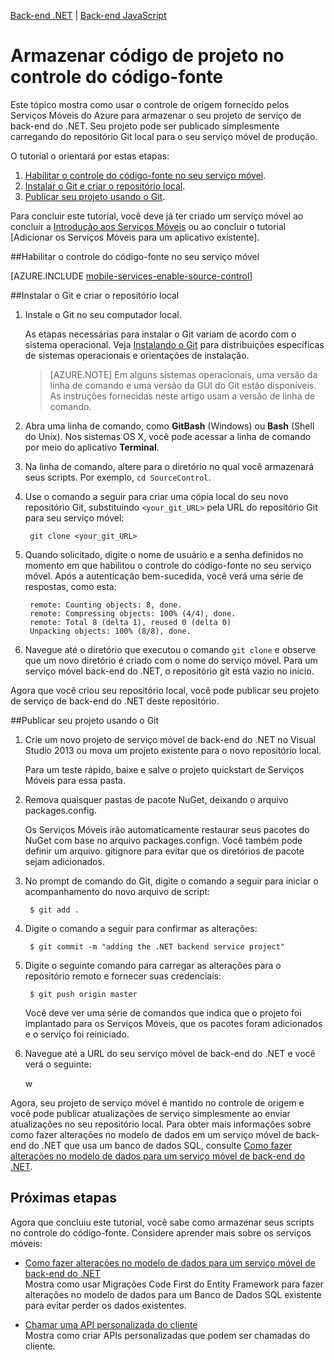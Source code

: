 ﻿<properties 
	pageTitle="Armazenar código de projeto no controle do código-fonte - Serviços Móveis do Azure" 
	description="Saiba como armazenar seu projeto de back-end do .NET no e publicar por meio de um repositório Git local no computador." 
	services="mobile-services" 
	documentationCenter="windows" 
	authors="ggailey777" 
	manager="dwrede" 
	editor=""/>

<tags 
	ms.service="mobile-services" 
	ms.workload="mobile" 
	ms.tgt_pltfrm="mobile-multiple" 
	ms.devlang="multiple" 
	ms.topic="article" 
	ms.date="11/5/2014" 
	ms.author="glenga"/>

<div class="dev-center-tutorial-subselector">
	<a href="/pt-br/documentation/articles/mobile-services-dotnet-backend-store-code-source-control/" title=".NET backend" class="current">Back-end .NET</a> | <a href="/pt-br/documentation/articles/mobile-services-store-scripts-source-control/"  title="JavaScript backend">Back-end JavaScript</a>
</div>

# Armazenar código de projeto no controle do código-fonte

Este tópico mostra como usar o controle de origem fornecido pelos Serviços Móveis do Azure para armazenar o seu projeto de serviço de back-end do .NET. Seu projeto pode ser publicado simplesmente carregando do repositório Git local para o seu serviço móvel de produção. 

O tutorial o orientará por estas etapas:

1. [Habilitar o controle do código-fonte no seu serviço móvel].
2. [Instalar o Git e criar o repositório local].
3. [Publicar seu projeto usando o Git].

Para concluir este tutorial, você deve já ter criado um serviço móvel ao concluir a [Introdução aos Serviços Móveis] ou ao concluir o tutorial [Adicionar os Serviços Móveis para um aplicativo existente].

##<a name="enable-source-control"></a>Habilitar o controle do código-fonte no seu serviço móvel

[AZURE.INCLUDE [mobile-services-enable-source-control](../includes/mobile-services-enable-source-control.md)]

##<a name="clone-repo"></a>Instalar o Git e criar o repositório local

1. Instale o Git no seu computador local. 

	As etapas necessárias para instalar o Git variam de acordo com o sistema operacional. Veja [Instalando o Git] para distribuições específicas de sistemas operacionais e orientações de instalação.

	> [AZURE.NOTE]
	> Em alguns sistemas operacionais, uma versão da linha de comando e uma versão da GUI do Git estão disponíveis. As instruções fornecidas neste artigo usam a versão de linha de comando.

2. Abra uma linha de comando, como **GitBash** (Windows) ou **Bash** (Shell do Unix). Nos sistemas OS X, você pode acessar a linha de comando por meio do aplicativo **Terminal**.

3. Na linha de comando, altere para o diretório no qual você armazenará seus scripts. Por exemplo, `cd SourceControl`.

4. Use o comando a seguir para criar uma cópia local do seu novo repositório Git, substituindo `<your_git_URL>` pela URL do repositório Git para seu serviço móvel:

		git clone <your_git_URL>

5. Quando solicitado, digite o nome de usuário e a senha definidos no momento em que habilitou o controle do código-fonte no seu serviço móvel. Após a autenticação bem-sucedida, você verá uma série de respostas, como esta:

		remote: Counting objects: 8, done.
		remote: Compressing objects: 100% (4/4), done.
		remote: Total 8 (delta 1), reused 0 (delta 0)
		Unpacking objects: 100% (8/8), done.

6. Navegue até o diretório que executou o comando `git clone` e observe que um novo diretório é criado com o nome do serviço móvel. Para um serviço móvel back-end do .NET, o repositório git está vazio no início. 

Agora que você criou seu repositório local, você pode publicar seu projeto de serviço de back-end do .NET deste repositório.

##<a name="deploy-scripts"></a>Publicar seu projeto usando o Git

1. Crie um novo projeto de serviço móvel de back-end do .NET no Visual Studio 2013 ou mova um projeto existente para o novo repositório local.  

	Para um teste rápido, baixe e salve o projeto quickstart de Serviços Móveis para essa pasta.

2. Remova quaisquer pastas de pacote NuGet, deixando o arquivo packages.config.

	Os Serviços Móveis irão automaticamente restaurar seus pacotes do NuGet com base no arquivo packages.confign. Você também pode definir um arquivo. gitignore para evitar que os diretórios de pacote sejam adicionados. 
 
3. No prompt de comando do Git, digite o comando a seguir para iniciar o acompanhamento do novo arquivo de script:

		$ git add .
	
4. Digite o comando a seguir para confirmar as alterações:

		$ git commit -m "adding the .NET backend service project"

5. Digite o seguinte comando para carregar as alterações para o repositório remoto e fornecer suas credenciais:

		$ git push origin master
	
	Você deve ver uma série de comandos que indica que o projeto foi implantado para os Serviços Móveis, que os pacotes foram adicionados e o serviço foi reiniciado.

6. Navegue até a URL do seu serviço móvel de back-end do .NET e você verá o seguinte:

	w

Agora, seu projeto de serviço móvel é mantido no controle de origem e você pode publicar atualizações de serviço simplesmente ao enviar atualizações no seu repositório local. Para obter mais informações sobre como fazer alterações no modelo de dados em um serviço móvel de back-end do .NET que usa um banco de dados SQL, consulte [Como fazer alterações no modelo de dados para um serviço móvel de back-end do .NET].

## <a name="next-steps"> </a>Próximas etapas

Agora que concluiu este tutorial, você sabe como armazenar seus scripts no controle do código-fonte. Considere aprender mais sobre os serviços móveis: 

+ [Como fazer alterações no modelo de dados para um serviço móvel de back-end do .NET]
	<br/> Mostra como usar Migrações Code First do Entity Framework para fazer alterações no modelo de dados para um Banco de Dados SQL existente para evitar perder os dados existentes. 	

+ [Chamar uma API personalizada do cliente] 
	<br/> Mostra como criar APIs personalizadas que podem ser chamadas do cliente.

<!-- Anchors. -->
[Habilitar o controle do código-fonte no seu serviço móvel]: #enable-source-control
[Instalar o Git e criar o repositório local]: #clone-repo
[Publicar seu projeto usando o Git]: #deploy-scripts

<!-- Images. -->

<!-- URLs. -->
[Site do Git]: http://git-scm.com
[Controle do código-fonte]: http://msdn.microsoft.com/library/windowsazure/c25aaede-c1f0-4004-8b78-113708761643
[Instalando o Git]: http://git-scm.com/book/en/Getting-Started-Installing-Git
[Introdução aos Serviços Móveis]: /pt-br/documentation/articles/mobile-services-dotnet-backend-ios-get-started/
[Adicionar os Serviços Móveis em um aplicativo existente]: /pt-br/documentation/articles/mobile-services-dotnet-backend-ios-get-started-data/
[Portal de Gerenciamento do Azure]: https://manage.windowsazure.com/
[Chamar uma API personalizada do cliente]: /pt-br/documentation/articles/mobile-services-dotnet-backend-ios-call-custom-api/
[Como fazer alterações no modelo de dados para um serviço móvel de back-end do .NET]: /pt-br/documentation/articles/mobile-services-dotnet-backend-how-to-use-code-first-migrations



<!--HONumber=42-->
